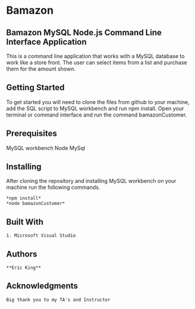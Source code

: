 # Bamazon

## Bamazon MySQL Node.js Command Line Interface Application

This is a command line application that works with a MySQL database to work like a store front. The user can select items from a list and purchase them for the amount shown.

## Getting Started

To get started you will need to clone the files from github to your machine, add the SQL script to MySQL workbench and run npm install. Open your terminal or command interface and run the command bamazonCustomer.

## Prerequisites

MySQL workbench
Node
MySql

## Installing

After cloning the repository and installing MySQL workbench on your machine run the following commands.

    *npm install*
    *node bamazonCustomer*

## Built With
    1. Microsoft Visual Studio

## Authors
    **Eric King**

## Acknowledgments

    Big thank you to my TA's and Instructor
